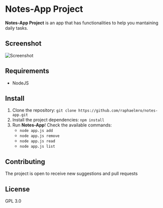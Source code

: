 # Notes-App Project

**Notes-App Project** is an app that has functionalities to help you mantaining daily tasks.

## Screenshot
![Screenshot](https://i.ibb.co/nP35NcV/screenshot.png)

## Requirements
-   NodeJS

## Install
1. Clone the repository:
`git clone https://github.com/raphaelmro/notes-app.git`
2. Install the project dependencies:
`npm install`
3. Run **Notes-App**! Check the available commands:
   * `node app.js add`
   * `node app.js remove`
   * `node app.js read`
   * `node app.js list`

## Contributing
The project is open to receive new suggestions and pull requests

## License
GPL 3.0
